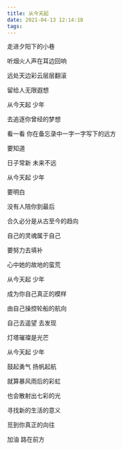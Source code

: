 ```yaml
---
title: 从今天起
date: 2021-04-13 12:14:18
tags:
---
```


走进夕阳下的小巷

听烟火人声在耳边回响

远处天边彩云层层翻滚

留给人无限遐想

从今天起 少年

去追逐你曾经的梦想

看一看 你在备忘录中一字一字写下的远方

要知道

日子常新 未来不远

从今天起 少年

要明白

没有人陪你到最后

合久必分是从古至今的趋向

自己的灵魂属于自己

要努力去填补

心中她的故地的蛮荒

从今天起 少年

成为你自己真正的模样

由自己操控轮船的航向

自己去遥望 去发现

灯塔璀璨是光芒

从今天起 少年

鼓起勇气 扬帆起航

就算暴风雨后的彩虹

也会散射出七彩的光

寻找新的生活的意义

觅到你真正的向往

加油 路在前方
